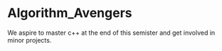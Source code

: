 # Algorithm_Avengers
We aspire to master c++ at the end of this semister and get involved in minor projects.
